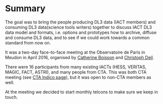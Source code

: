 # Summary

The goal was to bring the people producing DL3 data (IACT members) and consuming
DL3 data(science tools writers) together to discuss IACT DL3 data model and
formats, i.e. options and prototypes how to archive, diffuse and consume DL3 data,
and to see if we could work towards a common standard from now on.

It was a two-day face-to-face meeting at the Observatoire de Paris in Meudon
in April 2016, organised by [Catherine Boisson](http://www.iau.org/administration/membership/individual/7665/) and
[Christoph Deil](https://github.com/cdeil).

There were 16 participants from many existing IACTs (HESS, VERITAS, MAGIC, FACT, ASTRI),
and many people from CTA. This was both CTA meeting (see [CTA Indico page](https://www.cta-observatory.org/indico/conferenceDisplay.py?confId=1101)),
but it was open to non-CTA members as well.



At the meeting we decided to start monthly telcons to make sure we keep in touch.
